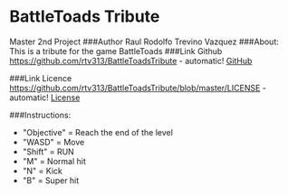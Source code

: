 # BattleToads Tribute
Master 2nd Project
###Author
Raul Rodolfo Trevino Vazquez
###About:
This is a tribute for the game BattleToads
###Link Github
https://github.com/rtv313/BattleToadsTribute - automatic!
[GitHub](https://github.com/rtv313/BattleToadsTribute)

###Link Licence
https://github.com/rtv313/BattleToadsTribute/blob/master/LICENSE - automatic!
[License](https://github.com/rtv313/BattleToadsTribute/blob/master/LICENSE)

###Instructions:

* "Objective" = Reach the end of the level
* "WASD" = Move
* "Shift" = RUN
* "M" = Normal hit
* "N" = Kick
* "B" = Super hit



